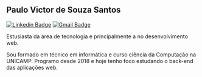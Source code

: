 ## Paulo Victor de Souza Santos

[![Linkedin Badge](https://img.shields.io/badge/-Paulo%20Santos-blue?style=flat-square&logo=Linkedin&logoColor=white&link=https://www.linkedin.com/in/paulo-victor-santos/)](https://www.linkedin.com/in/paulo-victor-santos/) 
[![Gmail Badge](https://img.shields.io/badge/-paulovictorsantos0@gmail.com-red?style=flat-square&logo=Gmail&logoColor=white&link=mailto:diego.schell.f@gmail.com)](mailto:paulovictorsantos0@gmail.com)

Estusiasta da área de tecnologia e principalmente a no desenvolvimento web. 

Sou formado em técnico em informática e curso ciência da Computação na UNICAMP. Programo desde 2018 e hoje tenho foco estudando o back-end das aplicações web.
